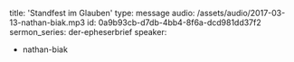 title: 'Standfest im Glauben'
type: message
audio: /assets/audio/2017-03-13-nathan-biak.mp3
id: 0a9b93cb-d7db-4bb4-8f6a-dcd981dd37f2
sermon_series: der-epheserbrief
speaker:
  - nathan-biak

